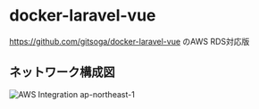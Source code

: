 # docker-laravel-vue

https://github.com/gitsoga/docker-laravel-vue
のAWS RDS対応版

## ネットワーク構成図
![AWS Integration ap-northeast-1](https://user-images.githubusercontent.com/7008960/133255603-674bdcd6-a2b9-492e-94aa-e8b762d306e0.png)
